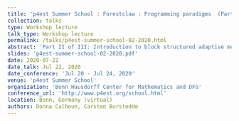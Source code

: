 ```yaml
---
title: 'p4est Summer School : Forestclaw : Programming paradigms  (Part II)'
collection: talks
type: Workshop lecture
talk_type: Workshop lecture
permalink: /talks/p4est-summer-school-02-2020.html
abstract: 'Part II of III: Introduction to block structured adaptive mesh refinement using ForestClaw. '
slides: 'p4est-summer-school-02-2020.pdf'
date: 2020-07-22
date_talk: Jul 22, 2020
date_conference: 'Jul 20 - Jul 24, 2020'
venue: 'p4est Summer School'
organization: 'Bonn Hausdorff Center for Mathematics and DFG'
conference_url: 'http://www.p4est.org/school.html'
location: Bonn, Germany (virtual)
authors: Donna Calhoun, Carsten Burstedde
---
```

